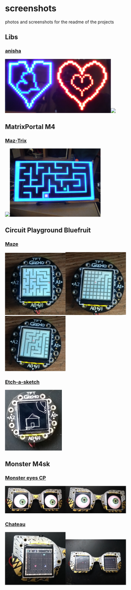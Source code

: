 # screenshots
photos and screenshots for the readme of the projects

## Libs ##

### [anisha](https://github.com/Marius-450/anisha) ###
<img src="/hearts.png" width="350"><img src="/Circle_arc_ellipse.png" width="350">


## MatrixPortal M4

### [Maz-Trix](https://github.com/Marius-450/Maz-trix)
<img src="/maztrix.1.gif" width="400"><img src="/DSCF1901.JPG" width="300">


## Circuit Playground Bluefruit

### [Maze](https://github.com/Marius-450/Maze_CP)
<img src="/maze.png" width="200"><img src="/maze_creation1.png" width="200"><img src="/maze_creation.png" width="200">


### [Etch-a-sketch](https://github.com/Marius-450/Gravity-Etch-a-Sketch)

<img src="/Etch-a-sketch1.jpg" height="200">

## Monster M4sk

### [Monster eyes CP](https://github.com/Marius-450/MonsterEyes_CP)

<img src="/Monster_eyes1.jpg" width="200"><img src="/Monster_eyes2.jpg" width="200">

### [Chateau](https://github.com/Marius-450/Chateau)

<img src="/Chateau2.jpg" width="200"><img src="/Chateau1.jpg" width="200">

